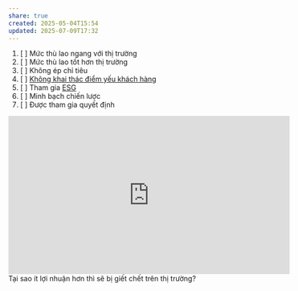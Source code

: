 ```yaml
---
share: true
created: 2025-05-04T15:54
updated: 2025-07-09T17:32
---
```

1. [ ] Mức thù lao ngang với thị trường 
2. [ ] Mức thù lao tốt hơn thị trường 
3. [ ] Không ép chỉ tiêu
4. [ ] [Không khai thác điểm yếu khách hàng](../../%E2%9A%A1Hi%E1%BB%83u%20bi%E1%BA%BFt%20s%C3%A2u/%C4%90%E1%BA%A1o%20%C4%91%E1%BB%A9c,%20ph%C3%A1p%20lu%E1%BA%ADt.%20Kinh%20t%E1%BA%BF%20ch%C3%ADnh%20tr%E1%BB%8B/Ch%E1%BB%A7%20ngh%C4%A9a%20t%C6%B0%20b%E1%BA%A3n,%20t%C3%A2n%20t%E1%BB%B1%20do/Vi%E1%BB%87c%20khai%20th%C3%A1c%20%C4%91i%E1%BB%83m%20y%E1%BA%BFu%20c%E1%BB%A7a%20con%20ng%C6%B0%E1%BB%9Di%20%C4%91em%20l%E1%BA%A1i%20l%E1%BB%A3i%20nhu%E1%BA%ADn.md)
5. [ ] Tham gia [ESG](../../%E2%9A%A1Hi%E1%BB%83u%20bi%E1%BA%BFt%20s%C3%A2u/Ph%C3%A1t%20tri%E1%BB%83n%20b%E1%BB%81n%20v%E1%BB%AFng/ESG.md)
6. [ ] Minh bạch chiến lược
7. [ ] Được tham gia quyết định

<iframe width="560" height="315" src="https://www.youtube.com/embed/zyApRta3ZNQ?si=ethxsICNd-3f8v_-" title="YouTube video player" frameborder="0" allow="accelerometer; autoplay; clipboard-write; encrypted-media; gyroscope; picture-in-picture; web-share" referrerpolicy="strict-origin-when-cross-origin" allowfullscreen></iframe>
Tại sao ít lợi nhuận hơn thì sẽ bị giết chết trên thị trường?
